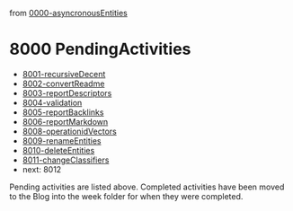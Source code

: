 from [0000-asyncronousEntities](../0000-asyncronousEntities.md)
# 8000 PendingActivities
- [8001-recursiveDecent](8001-recursiveDecent.md)
- [8002-convertReadme](8002-convertReadme.md)
- [8003-reportDescriptors](8003-reportDescriptors.md)
- [8004-validation](8004-validation.md)
- [8005-reportBacklinks](8005-reportBacklinks.md)
- [8006-reportMarkdown](8006-reportMarkdown.md)
- [8008-operationidVectors](8008-operationidVectors.md)
- [8009-renameEntities](8009-renameEntities.md)
- [8010-deleteEntities](8010-deleteEntities.md)
- [8011-changeClassifiers](8011-changeClassifiers.md)
- next: 8012

Pending activities are listed above. Completed activities have been moved to the Blog into the week folder for when they were completed.